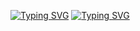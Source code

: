 [![Typing SVG](https://readme-typing-svg.demolab.com?font=Doto&weight=700&size=34&letterSpacing=&duration=7000&pause=&color=FFDC48&repeat=false&width=435&lines=Hello%2C+my+name+is+.+++.+)](https://git.io/typing-svg)
[![Typing SVG](https://readme-typing-svg.demolab.com?font=Doto&weight=800&size=34&letterSpacing=&duration=2000&pause=4000&color=2AFFE4&center=true&vCenter=true&repeat=false&width=435&lines=+;Ivan+Kurbakov)](https://git.io/typing-svg)

